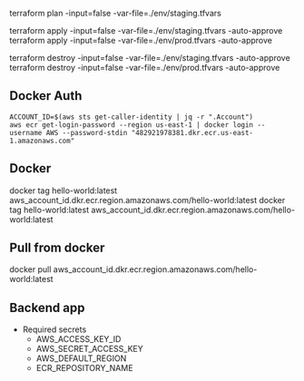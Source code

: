 terraform plan -input=false -var-file=./env/staging.tfvars

terraform apply -input=false -var-file=./env/staging.tfvars -auto-approve
terraform apply -input=false -var-file=./env/prod.tfvars -auto-approve

terraform destroy -input=false -var-file=./env/staging.tfvars -auto-approve
terraform destroy -input=false -var-file=./env/prod.tfvars -auto-approve

## Docker Auth
```
ACCOUNT_ID=$(aws sts get-caller-identity | jq -r ".Account")
aws ecr get-login-password --region us-east-1 | docker login --username AWS --password-stdin "482921978381.dkr.ecr.us-east-1.amazonaws.com"
```

## Docker
docker tag hello-world:latest aws_account_id.dkr.ecr.region.amazonaws.com/hello-world:latest
docker tag hello-world:latest aws_account_id.dkr.ecr.region.amazonaws.com/hello-world:latest

## Pull from docker
docker pull aws_account_id.dkr.ecr.region.amazonaws.com/hello-world:latest


## Backend app
* Required secrets
    * AWS_ACCESS_KEY_ID
    * AWS_SECRET_ACCESS_KEY
    * AWS_DEFAULT_REGION
    * ECR_REPOSITORY_NAME